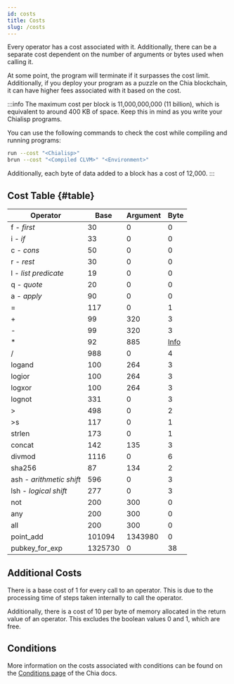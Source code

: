 ```yaml
---
id: costs
title: Costs
slug: /costs
---
```


Every operator has a cost associated with it. Additionally, there can be a separate cost dependent on the number of arguments or bytes used when calling it.

At some point, the program will terminate if it surpasses the cost limit. Additionally, if you deploy your program as a puzzle on the Chia blockchain, it can have higher fees associated with it based on the cost.

:::info
The maximum cost per block is 11,000,000,000 (11 billion), which is equivalent to around 400 KB of space. Keep this in mind as you write your Chialisp programs.

You can use the following commands to check the cost while compiling and running programs:

```bash
run --cost "<Chialisp>"
brun --cost "<Compiled CLVM>" "<Environment>"
```

Additionally, each byte of data added to a block has a cost of 12,000.
:::

## Cost Table {#table}

| Operator                 | Base    | Argument | Byte                                                                                        |
| ------------------------ | ------- | -------- | ------------------------------------------------------------------------------------------- |
| f - _first_              | 30      | 0        | 0                                                                                           |
| i - _if_                 | 33      | 0        | 0                                                                                           |
| c - _cons_               | 50      | 0        | 0                                                                                           |
| r - _rest_               | 30      | 0        | 0                                                                                           |
| l - _list predicate_     | 19      | 0        | 0                                                                                           |
| q - _quote_              | 20      | 0        | 0                                                                                           |
| a - _apply_              | 90      | 0        | 0                                                                                           |
| =                        | 117     | 0        | 1                                                                                           |
| +                        | 99      | 320      | 3                                                                                           |
| -                        | 99      | 320      | 3                                                                                           |
| \*                       | 92      | 885      | [Info](https://github.com/Chia-Network/clvm_tools/blob/main/costs/README.md#multiplication) |
| /                        | 988     | 0        | 4                                                                                           |
| logand                   | 100     | 264      | 3                                                                                           |
| logior                   | 100     | 264      | 3                                                                                           |
| logxor                   | 100     | 264      | 3                                                                                           |
| lognot                   | 331     | 0        | 3                                                                                           |
| >                        | 498     | 0        | 2                                                                                           |
| >s                       | 117     | 0        | 1                                                                                           |
| strlen                   | 173     | 0        | 1                                                                                           |
| concat                   | 142     | 135      | 3                                                                                           |
| divmod                   | 1116    | 0        | 6                                                                                           |
| sha256                   | 87      | 134      | 2                                                                                           |
| ash - _arithmetic shift_ | 596     | 0        | 3                                                                                           |
| lsh - _logical shift_    | 277     | 0        | 3                                                                                           |
| not                      | 200     | 300      | 0                                                                                           |
| any                      | 200     | 300      | 0                                                                                           |
| all                      | 200     | 300      | 0                                                                                           |
| point_add                | 101094  | 1343980  | 0                                                                                           |
| pubkey_for_exp           | 1325730 | 0        | 38                                                                                          |

## Additional Costs

There is a base cost of 1 for every call to an operator. This is due to the processing time of steps taken internally to call the operator.

Additionally, there is a cost of 10 per byte of memory allocated in the return value of an operator. This excludes the boolean values 0 and 1, which are free.

## Conditions

More information on the costs associated with conditions can be found on the [Conditions page](https://docs.chia.net/conditions#costs) of the Chia docs.

